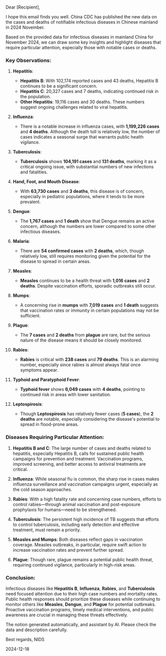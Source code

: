 Dear [Recipient],

I hope this email finds you well. China CDC has published the new data on the cases and deaths of notifiable infectious diseases in Chinese mainland in 2024 November.

Based on the provided data for infectious diseases in mainland China for November 2024, we can draw some key insights and highlight diseases that require particular attention, especially those with notable cases or deaths.

### Key Observations:

1. **Hepatitis**:
   - **Hepatitis B**: With 102,174 reported cases and 43 deaths, Hepatitis B continues to be a significant concern.
   - **Hepatitis C**: 20,327 cases and 7 deaths, indicating continued risk in the population.
   - **Other Hepatitis**: 19,116 cases and 30 deaths. These numbers suggest ongoing challenges related to viral hepatitis.

2. **Influenza**:
   - There is a notable increase in influenza cases, with **1,199,226 cases** and **4 deaths**. Although the death toll is relatively low, the number of cases indicates a seasonal surge that warrants public health vigilance.

3. **Tuberculosis**:
   - **Tuberculosis** shows **104,191 cases** and **131 deaths**, marking it as a critical ongoing issue, with substantial numbers of new infections and fatalities.

4. **Hand, Foot, and Mouth Disease**:
   - With **63,730 cases** and **3 deaths**, this disease is of concern, especially in pediatric populations, where it tends to be more prevalent.

5. **Dengue**:
   - The **1,767 cases** and **1 death** show that Dengue remains an active concern, although the numbers are lower compared to some other infectious diseases.

6. **Malaria**:
   - There are **54 confirmed cases** with **2 deaths**, which, though relatively low, still requires monitoring given the potential for the disease to spread in certain areas.

7. **Measles**:
   - **Measles** continues to be a health threat with **1,016 cases** and **2 deaths**. Despite vaccination efforts, sporadic outbreaks still occur.

8. **Mumps**:
   - A concerning rise in **mumps** with **7,019 cases** and **1 death** suggests that vaccination rates or immunity in certain populations may not be sufficient.

9. **Plague**:
   - The **7 cases** and **2 deaths** from **plague** are rare, but the serious nature of the disease means it should be closely monitored.

10. **Rabies**:
    - **Rabies** is critical with **238 cases** and **79 deaths**. This is an alarming number, especially since rabies is almost always fatal once symptoms appear.

11. **Typhoid and Paratyphoid Fever**:
    - **Typhoid fever** shows **6,049 cases** with **4 deaths**, pointing to continued risk in areas with lower sanitation.

12. **Leptospirosis**:
    - Though **Leptospirosis** has relatively fewer cases (**5 cases**), the **2 deaths** are notable, especially considering the disease's potential to spread in flood-prone areas.

### Diseases Requiring Particular Attention:

1. **Hepatitis B and C**: The large number of cases and deaths related to hepatitis, especially Hepatitis B, calls for sustained public health campaigns for prevention and treatment. Vaccination programs, improved screening, and better access to antiviral treatments are critical.

2. **Influenza**: While seasonal flu is common, the sharp rise in cases makes influenza surveillance and vaccination campaigns urgent, especially as the cold season approaches.

3. **Rabies**: With a high fatality rate and concerning case numbers, efforts to control rabies—through animal vaccination and post-exposure prophylaxis for humans—need to be strengthened.

4. **Tuberculosis**: The persistent high incidence of TB suggests that efforts to control tuberculosis, including early detection and effective treatment, must remain a priority.

5. **Measles and Mumps**: Both diseases reflect gaps in vaccination coverage. Measles outbreaks, in particular, require swift action to increase vaccination rates and prevent further spread.

6. **Plague**: Though rare, plague remains a potential public health threat, requiring continued vigilance, particularly in high-risk areas.

### Conclusion:
Infectious diseases like **Hepatitis B**, **Influenza**, **Rabies**, and **Tuberculosis** need focused attention due to their high case numbers and mortality rates. Public health responses should prioritize these diseases while continuing to monitor others like **Measles**, **Dengue**, and **Plague** for potential outbreaks. Proactive vaccination programs, timely medical interventions, and public awareness are crucial in managing these threats effectively.

The notion generated automatically, and assistant by AI. Please check the data and description carefully.

Best regards,
NIDS

2024-12-18

